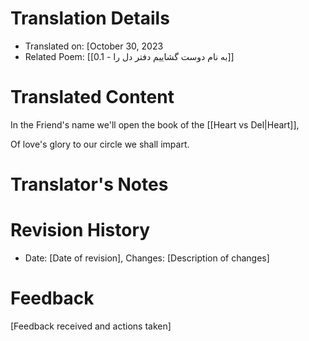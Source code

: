 # Translation Details
- Translated on: [October 30, 2023
- Related Poem: [[0.1 - به نام دوست گشاییم دفتر دل را]]

# Translated Content

In the Friend's name we'll open the book of the [[Heart vs Del|Heart]],

Of love's glory to our circle we shall impart.


# Translator's Notes


# Revision History
- Date: [Date of revision], Changes: [Description of changes]

# Feedback
[Feedback received and actions taken]

